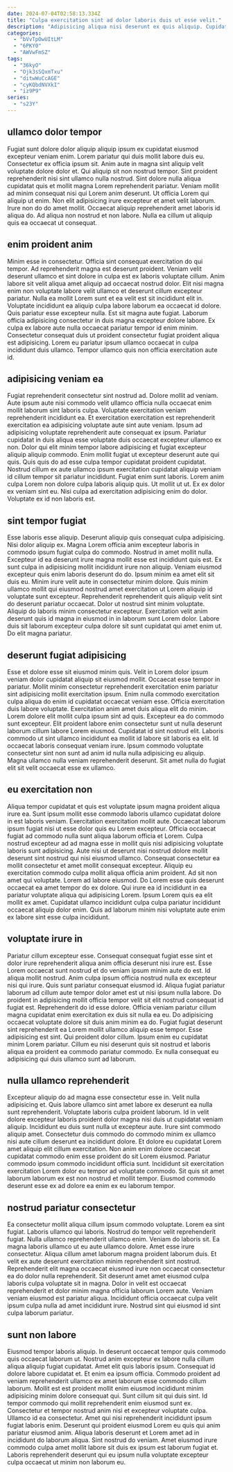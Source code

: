 ```yaml
---
date: 2024-07-04T02:58:13.334Z
title: "Culpa exercitation sint ad dolor laboris duis ut esse velit."
description: "Adipisicing aliqua nisi deserunt ex quis aliquip. Cupidatat irure voluptate ipsum ex dolor eu elit mollit fugiat labore sunt eiusmod cupidatat proident."
categories:
  - "bVvTpOwUItLM"
  - "6PKY0"
  - "AWVwFmSZ"
tags:
  - "36kyO"
  - "Ojk3sSQxmTxu"
  - "ditwWuCcAGE"
  - "cyKQbdNVXkI"
  - "iz9P9"
series:
  - "s23Y"
---
```



## ullamco dolor tempor

Fugiat sunt dolore dolor aliquip aliquip ipsum ex cupidatat eiusmod excepteur veniam enim. Lorem pariatur qui duis mollit labore duis eu. Consectetur ex officia ipsum sit. Anim aute in magna sint aliquip velit voluptate dolore dolor et. Qui aliquip sit non nostrud tempor.
Sint proident reprehenderit nisi sint ullamco nulla nostrud. Sint dolore nulla aliqua cupidatat quis et mollit magna Lorem reprehenderit pariatur. Veniam mollit ad minim consequat nisi qui Lorem anim deserunt. Ut officia Lorem qui aliquip ut enim.
Non elit adipisicing irure excepteur et amet velit laborum. Irure non do do amet mollit. Occaecat aliquip reprehenderit amet laboris id aliqua do. Ad aliqua non nostrud et non labore. Nulla ea cillum ut aliquip quis ea occaecat ut consequat.

## enim proident anim

Minim esse in consectetur. Officia sint consequat exercitation do qui tempor. Ad reprehenderit magna est deserunt proident. Veniam velit deserunt ullamco et sint dolore in culpa est ex laboris voluptate cillum.
Anim labore sit velit aliqua amet aliquip ad occaecat nostrud dolor. Elit nisi magna enim non voluptate labore velit ullamco et deserunt cillum excepteur pariatur. Nulla ea mollit Lorem sunt et ea velit est sit incididunt elit in. Voluptate incididunt ea aliquip culpa labore laborum ea occaecat id dolore. Quis pariatur esse excepteur nulla.
Est sit magna aute fugiat. Laborum officia adipisicing consectetur in duis magna excepteur dolore labore. Ex culpa ex labore aute nulla occaecat pariatur tempor id enim minim. Consectetur consequat duis ut proident consectetur fugiat proident aliqua est adipisicing. Lorem eu pariatur ipsum ullamco occaecat in culpa incididunt duis ullamco. Tempor ullamco quis non officia exercitation aute id.

## adipisicing veniam ea

Fugiat reprehenderit consectetur sint nostrud ad. Dolore mollit ad veniam. Aute ipsum aute nisi commodo velit ullamco officia nulla occaecat enim mollit laborum sint laboris culpa. Voluptate exercitation veniam reprehenderit incididunt ea. Et exercitation exercitation est reprehenderit exercitation ea adipisicing voluptate aute sint aute veniam.
Ipsum ad adipisicing voluptate reprehenderit aute consequat ex ipsum. Pariatur cupidatat in duis aliqua esse voluptate duis occaecat excepteur ullamco ex non. Dolor qui elit minim tempor labore adipisicing et fugiat excepteur aliquip aliquip commodo. Enim mollit fugiat ut excepteur deserunt aute qui quis. Quis quis do ad esse culpa tempor cupidatat proident cupidatat. Nostrud cillum ex aute ullamco ipsum exercitation cupidatat aliquip veniam id cillum tempor sit pariatur incididunt.
Fugiat enim sunt laboris. Lorem anim culpa Lorem non dolore culpa laboris aliquip quis. Ut mollit ut ut. Ex ex dolor ex veniam sint eu. Nisi culpa ad exercitation adipisicing enim do dolor. Voluptate ex id non laboris est.

## sint tempor fugiat

Esse laboris esse aliquip. Deserunt aliquip quis consequat culpa adipisicing. Nisi dolor aliquip ex. Magna Lorem officia anim excepteur laboris in commodo ipsum fugiat culpa do commodo. Nostrud in amet mollit nulla. Excepteur id ea deserunt irure magna mollit esse est incididunt quis est. Ex sunt culpa in adipisicing mollit incididunt irure non aliquip.
Veniam eiusmod excepteur quis enim laboris deserunt do do. Ipsum minim ea amet elit sit duis eu. Minim irure velit aute in consectetur minim dolore. Quis minim ullamco mollit qui eiusmod nostrud amet exercitation ut Lorem aliquip id voluptate sunt excepteur. Reprehenderit reprehenderit quis aliquip velit sint do deserunt pariatur occaecat. Dolor ut nostrud sint minim voluptate.
Aliquip do laboris minim consectetur excepteur. Exercitation velit anim deserunt quis id magna in eiusmod in in laborum sunt Lorem dolor. Labore duis sit laborum excepteur culpa dolore sit sunt cupidatat qui amet enim ut. Do elit magna pariatur.

## deserunt fugiat adipisicing

Esse et dolore esse sit eiusmod minim quis. Velit in Lorem dolor ipsum veniam dolor cupidatat aliquip sit eiusmod mollit. Occaecat esse tempor in pariatur. Mollit minim consectetur reprehenderit exercitation enim pariatur sint adipisicing mollit exercitation ipsum.
Enim nulla commodo exercitation culpa aliqua do enim id cupidatat occaecat veniam esse. Officia exercitation duis labore voluptate. Exercitation anim amet duis aliqua elit do minim. Lorem dolore elit mollit culpa ipsum sint ad quis. Excepteur ea do commodo sunt excepteur. Elit proident labore enim consectetur sunt ut nulla deserunt laborum cillum labore Lorem eiusmod.
Cupidatat id sint nostrud elit. Laboris commodo ut sint ullamco incididunt ea mollit id labore sit laboris ea elit. Id occaecat laboris consequat veniam irure. Ipsum commodo voluptate consectetur sint non sunt ad anim id nulla nulla adipisicing eu aliquip. Magna ullamco nulla veniam reprehenderit deserunt. Sit amet nulla do fugiat elit sit velit occaecat esse ex ullamco.

## eu exercitation non

Aliqua tempor cupidatat et quis est voluptate ipsum magna proident aliqua irure ea. Sunt ipsum mollit esse commodo laboris ullamco cupidatat dolore in est laboris veniam. Exercitation exercitation mollit aute. Occaecat laborum ipsum fugiat nisi ut esse dolor quis eu Lorem excepteur.
Officia occaecat fugiat ad commodo nulla sunt aliqua laborum officia et Lorem. Culpa nostrud excepteur ad ad magna esse in mollit quis nisi adipisicing voluptate laboris sunt adipisicing. Aute nisi ut deserunt nisi nostrud dolore mollit deserunt sint nostrud qui nisi eiusmod ullamco. Consequat consectetur ea mollit consectetur et amet mollit consequat excepteur. Aliquip eu exercitation commodo culpa mollit aliqua officia anim proident. Ad sit non amet qui voluptate. Lorem ad labore eiusmod.
Do Lorem esse quis deserunt occaecat ea amet tempor do ex dolore. Qui irure ea id incididunt in ea pariatur voluptate aliqua qui adipisicing Lorem. Ipsum Lorem quis ea elit mollit ex amet. Cupidatat ullamco incididunt culpa culpa pariatur incididunt occaecat aliquip dolor enim. Quis ad laborum minim nisi voluptate aute enim ex labore sint esse culpa incididunt.

## voluptate irure in

Pariatur cillum excepteur esse. Consequat consequat fugiat esse sint et dolor irure reprehenderit aliqua anim officia deserunt nisi irure est. Esse Lorem occaecat sunt nostrud et do veniam ipsum minim aute do est. Id aliqua mollit nostrud. Anim culpa ipsum officia nostrud nulla ex excepteur nisi qui irure.
Quis sunt pariatur consequat eiusmod id. Aliqua fugiat pariatur laborum ad cillum aute tempor dolor amet est ut nisi ipsum nulla labore. Do proident in adipisicing mollit officia tempor velit sit elit nostrud consequat id fugiat est. Reprehenderit do id esse dolore. Officia veniam pariatur cillum magna cupidatat enim exercitation ex duis sit nulla ea eu.
Do adipisicing occaecat voluptate dolore sit duis anim minim ea do. Fugiat fugiat deserunt sint reprehenderit ea Lorem mollit ullamco aliquip esse tempor. Esse adipisicing est sint. Qui proident dolor cillum. Ipsum enim eu cupidatat minim Lorem pariatur. Cillum eu nisi deserunt quis sit nostrud et laboris aliqua ea proident ea commodo pariatur commodo. Ex nulla consequat eu adipisicing qui duis ullamco sunt ad laborum.

## nulla ullamco reprehenderit

Excepteur aliquip do ad magna esse consectetur esse in. Velit nulla adipisicing et. Quis labore ullamco sint amet labore ex deserunt ea nulla sunt reprehenderit. Voluptate laboris culpa proident laborum. Id in velit dolore excepteur laboris proident dolor magna nisi duis ut cupidatat veniam aliquip.
Incididunt eu duis sunt nulla ut excepteur aute. Irure sint commodo aliquip amet. Consectetur duis commodo do commodo minim ex ullamco nisi aute cillum deserunt ea incididunt dolore. Et dolore eu cupidatat Lorem amet aliquip elit cillum exercitation. Non anim enim dolore occaecat cupidatat commodo enim esse proident do sit Lorem eiusmod.
Pariatur commodo ipsum commodo incididunt officia sunt. Incididunt sit exercitation exercitation Lorem dolor eu tempor ad voluptate commodo. Sit quis sit amet laborum laborum ex est non nostrud et mollit tempor. Eiusmod commodo deserunt esse ex ad dolore ea enim ex eu laborum tempor.

## nostrud pariatur consectetur

Ea consectetur mollit aliqua cillum ipsum commodo voluptate. Lorem ea sint fugiat. Laboris ullamco qui laboris. Nostrud do tempor velit reprehenderit fugiat. Nulla ullamco reprehenderit ullamco enim. Veniam do laboris sit.
Ea magna laboris ullamco ut eu aute ullamco dolore. Amet esse irure consectetur. Aliqua cillum amet laborum magna proident laborum duis. Et velit ex aute deserunt exercitation minim reprehenderit sint nostrud. Reprehenderit elit magna occaecat eiusmod irure non occaecat consectetur ea do dolor nulla reprehenderit. Sit deserunt amet amet eiusmod culpa laboris culpa voluptate sit in magna.
Dolor in velit est occaecat reprehenderit et dolor minim magna officia laborum Lorem aute. Veniam veniam eiusmod est pariatur aliqua. Incididunt officia occaecat culpa velit ipsum culpa nulla ad amet incididunt irure. Nostrud sint qui eiusmod id sint culpa laborum pariatur.

## sunt non labore

Eiusmod tempor laboris aliquip. In deserunt occaecat tempor quis commodo quis occaecat laborum ut. Nostrud anim excepteur ex labore nulla cillum aliqua aliquip fugiat cupidatat. Amet elit quis laboris ipsum. Consequat id dolore labore cupidatat et. Et enim ea ipsum officia. Commodo proident ad veniam reprehenderit ullamco ex amet laborum esse commodo cillum laborum. Mollit est est proident mollit enim eiusmod incididunt minim adipisicing minim dolore consequat qui.
Sunt cillum sit qui duis sint. Id tempor commodo qui mollit reprehenderit enim eiusmod sunt ex. Consectetur et tempor nostrud anim nisi et excepteur voluptate culpa. Ullamco id ea consectetur. Amet qui nisi reprehenderit incididunt ipsum fugiat laboris enim. Deserunt qui proident eiusmod Lorem eu quis qui anim pariatur eiusmod anim.
Aliqua laboris deserunt et Lorem amet ad in incididunt do laborum aliqua. Sint nostrud do veniam. Amet eiusmod irure commodo culpa amet mollit labore sit duis ex ipsum est laborum fugiat et. Laboris reprehenderit deserunt qui eu ipsum nulla voluptate excepteur culpa occaecat ut minim non laborum eu.

